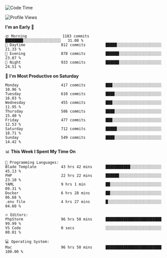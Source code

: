 <!--START_SECTION:waka-->
![Code Time](http://img.shields.io/badge/Code%20Time-2%2C678%20hrs%201%20min-blue)

![Profile Views](http://img.shields.io/badge/Profile%20Views-0-blue)

**I'm an Early 🐤** 

```text
🌞 Morning                1183 commits        ████████░░░░░░░░░░░░░░░░░   31.08 % 
🌆 Daytime                812 commits         █████░░░░░░░░░░░░░░░░░░░░   21.33 % 
🌃 Evening                878 commits         ██████░░░░░░░░░░░░░░░░░░░   23.07 % 
🌙 Night                  933 commits         ██████░░░░░░░░░░░░░░░░░░░   24.51 % 
```
📅 **I'm Most Productive on Saturday** 

```text
Monday                   417 commits         ███░░░░░░░░░░░░░░░░░░░░░░   10.96 % 
Tuesday                  610 commits         ████░░░░░░░░░░░░░░░░░░░░░   16.03 % 
Wednesday                455 commits         ███░░░░░░░░░░░░░░░░░░░░░░   11.95 % 
Thursday                 586 commits         ████░░░░░░░░░░░░░░░░░░░░░   15.40 % 
Friday                   477 commits         ███░░░░░░░░░░░░░░░░░░░░░░   12.53 % 
Saturday                 712 commits         █████░░░░░░░░░░░░░░░░░░░░   18.71 % 
Sunday                   549 commits         ████░░░░░░░░░░░░░░░░░░░░░   14.42 % 
```


📊 **This Week I Spent My Time On** 

```text
💬 Programming Languages: 
Blade Template           43 hrs 42 mins      ███████████░░░░░░░░░░░░░░   45.13 % 
PHP                      22 hrs 22 mins      ██████░░░░░░░░░░░░░░░░░░░   23.10 % 
YAML                     9 hrs 1 min         ██░░░░░░░░░░░░░░░░░░░░░░░   09.31 % 
Docker                   6 hrs 28 mins       ██░░░░░░░░░░░░░░░░░░░░░░░   06.68 % 
.env file                4 hrs 27 mins       █░░░░░░░░░░░░░░░░░░░░░░░░   04.60 % 

🔥 Editors: 
PhpStorm                 96 hrs 50 mins      █████████████████████████   99.99 % 
VS Code                  0 secs              ░░░░░░░░░░░░░░░░░░░░░░░░░   00.01 % 

💻 Operating System: 
Mac                      96 hrs 50 mins      █████████████████████████   100.00 % 
```


<!--END_SECTION:waka-->
